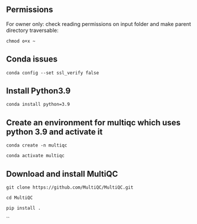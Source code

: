 ## Permissions
For owner only: check reading permissions on input folder and make parent directory traversable:
```
chmod o+x ~
```

## Conda issues
```
conda config --set ssl_verify false
```

## Install Python3.9
```
conda install python=3.9
```

## Create an environment for multiqc which uses python 3.9 and activate it
```
conda create -n multiqc
```
```
conda activate multiqc
```

## Download and install MultiQC
```
git clone https://github.com/MultiQC/MultiQC.git
```
```
cd MultiQC
```
```
pip install .
```
``

